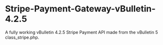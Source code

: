 # Stripe-Payment-Gateway-vBulletin-4.2.5
A fully working vBulletin 4.2.5 Stripe Payment API made from the vBulletin 5 class_stripe.php.

